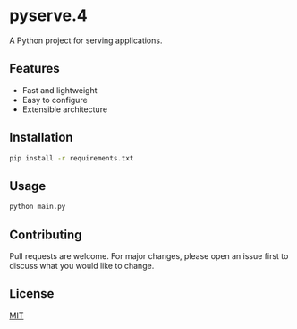 # pyserve.4

A Python project for serving applications.

## Features

- Fast and lightweight
- Easy to configure
- Extensible architecture

## Installation

```bash
pip install -r requirements.txt
```

## Usage

```bash
python main.py
```

## Contributing

Pull requests are welcome. For major changes, please open an issue first to discuss what you would like to change.

## License

[MIT](LICENSE)